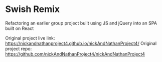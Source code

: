 # Swish Remix

Refactoring an earlier group project built using JS and jQuery into an SPA built on React

Original project live link: https://nickandnathanproject4.github.io/nickAndNathanProject4/
Original project repo: https://github.com/nickAndNathanProject4/nickAndNathanProject4
